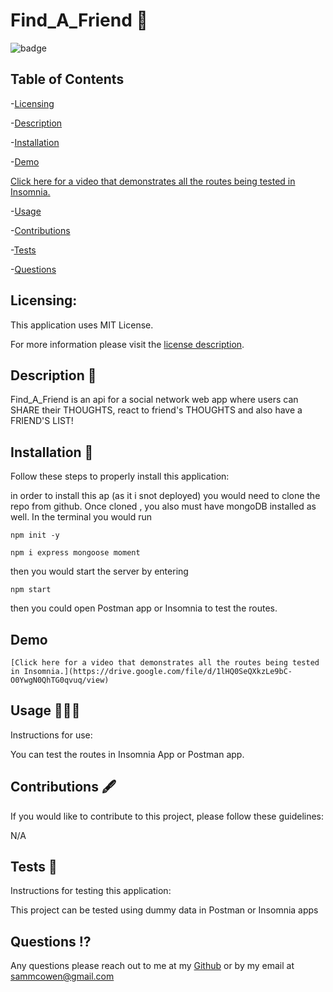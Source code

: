 # Find_A_Friend 👫

  ![badge](https://img.shields.io/badge/license-MITLicense-brightorange)
  
  ## Table of Contents 
  
-[Licensing](#Licensing)

-[Description](#description)

-[Installation](#Installation)

-[Demo](#Demo)

  [Click here for a video that demonstrates all the routes being tested in Insomnia.](https://drive.google.com/file/d/1lHQ0SeQXkzLe9bC-O0YwgN0QhTG0qvuq/view)

-[Usage](#Usage)

-[Contributions](#Contributions)

-[Tests](#Tests)

-[Questions](#Questions)

  ## Licensing:
 
  This application uses MIT License.

  For more information please visit the [license description](https://choosealicense.com/licenses/mit/).

  ## Description 📖
  Find_A_Friend is an api for a social network web app where users can SHARE their THOUGHTS, react to friend's THOUGHTS and also have a FRIEND'S LIST!

  ## Installation 💾
  Follow these steps to properly install this application:

  in order to install this ap (as it i snot deployed) you would need to clone the repo from github. Once cloned , you also must have mongoDB installed as well. In the terminal you would run 
  ~~~
  npm init -y
  ~~~
  ~~~
  npm i express mongoose moment 
  ~~~
  then you would start the server by entering
  ~~~
  npm start
  ~~~
  then you could open Postman app or Insomnia to test the routes. 
  
  ## Demo 
  
    [Click here for a video that demonstrates all the routes being tested in Insomnia.](https://drive.google.com/file/d/1lHQ0SeQXkzLe9bC-O0YwgN0QhTG0qvuq/view)

  ## Usage 👩🏽‍💻
  Instructions for use:

  You can test the routes in Insomnia App or Postman app.

  ## Contributions 🖋️
  If you would like to contribute to this project, please follow these guidelines: 

  N/A

  ## Tests 🧪
  Instructions for testing this application:

  This project can be tested using dummy data in Postman or Insomnia apps

  ## Questions ⁉️
  Any questions please reach out to me at my [Github](https://github.com/sammcowen)
   or by my email at  sammcowen@gmail.com
